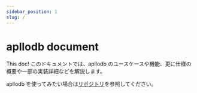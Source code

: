 ```yaml
---
sidebar_position: 1
slug: /
---
```


# apllodb document

This doc! このドキュメントでは、apllodb のユースケースや機能、更に仕様の概要や一部の実装詳細などを解説します。

apllodb を使ってみたい場合は[リポジトリ](https://github.com/apllodb/apllodb)を参照してください。
